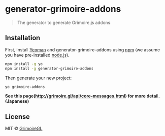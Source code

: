 # generator-grimoire-addons

> The generator to generate Grimoire.js addons

## Installation

First, install [Yeoman](http://yeoman.io) and generator-grimoire-addons using [npm](https://www.npmjs.com/) (we assume you have pre-installed [node.js](https://nodejs.org/)).

```bash
npm install -g yo
npm install -g generator-grimoire-addons
```

Then generate your new project:

```bash
yo grimoire-addons
```

**See this page(http://grimoire.gl/api/core-messages.html) for more detail.(Japanese)**


## License

MIT © [GrimoireGL](http://grimoire.gl)
